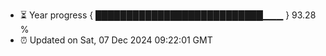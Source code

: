 - ⏳ Year progress { ███████████████████████████▁▁▁ } 93.28 %
- ⏰ Updated on Sat, 07 Dec 2024 09:22:01 GMT

